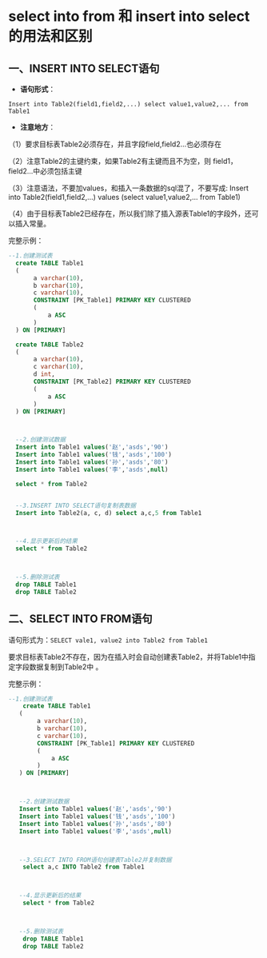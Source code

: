 # select into from 和 insert into select 的用法和区别

## 一、INSERT INTO SELECT语句


- **语句形式**：

`Insert into Table2(field1,field2,...) select value1,value2,... from Table1`

- **注意地方**：

（1）要求目标表Table2必须存在，并且字段field,field2...也必须存在

（2）注意Table2的主键约束，如果Table2有主键而且不为空，则 field1， field2...中必须包括主键

（3）注意语法，不要加values，和插入一条数据的sql混了，不要写成:
  Insert into Table2(field1,field2,...) values (select value1,value2,... from Table1)

（4）由于目标表Table2已经存在，所以我们除了插入源表Table1的字段外，还可以插入常量。


完整示例：

 ```sql
 --1.创建测试表
   create TABLE Table1
   (
        a varchar(10),
        b varchar(10),
        c varchar(10),
        CONSTRAINT [PK_Table1] PRIMARY KEY CLUSTERED
        (
            a ASC
        )
   ) ON [PRIMARY]

   create TABLE Table2
   (
        a varchar(10),
        c varchar(10),
        d int,
        CONSTRAINT [PK_Table2] PRIMARY KEY CLUSTERED
        (
            a ASC
        )
   ) ON [PRIMARY]



   --2.创建测试数据
   Insert into Table1 values('赵','asds','90')
   Insert into Table1 values('钱','asds','100')
   Insert into Table1 values('孙','asds','80')
   Insert into Table1 values('李','asds',null)

   select * from Table2


   --3.INSERT INTO SELECT语句复制表数据
   Insert into Table2(a, c, d) select a,c,5 from Table1



   --4.显示更新后的结果
   select * from Table2



   --5.删除测试表
   drop TABLE Table1
   drop TABLE Table2
```   


## 二、SELECT INTO FROM语句

语句形式为：`SELECT vale1, value2 into Table2 from Table1`

要求目标表Table2不存在，因为在插入时会自动创建表Table2，并将Table1中指定字段数据复制到Table2中 。

完整示例：
```sql
--1.创建测试表
    create TABLE Table1
   (
        a varchar(10),
        b varchar(10),
        c varchar(10),
        CONSTRAINT [PK_Table1] PRIMARY KEY CLUSTERED
        (
            a ASC
        )
   ) ON [PRIMARY]



   --2.创建测试数据
   Insert into Table1 values('赵','asds','90')
   Insert into Table1 values('钱','asds','100')
   Insert into Table1 values('孙','asds','80')
   Insert into Table1 values('李','asds',null)



   --3.SELECT INTO FROM语句创建表Table2并复制数据
    select a,c INTO Table2 from Table1



   --4.显示更新后的结果
    select * from Table2



   --5.删除测试表
    drop TABLE Table1
    drop TABLE Table2
```   
